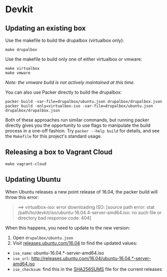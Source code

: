 # Devkit

## Updating an existing box

Use the makefile to build the drupalbox (virtualbox only):

```
make drupalbox
```

Use the makefile to build only one of either virtualbox or vmware:

```
make virtualbox
make vmware
```

_Note: the vmware build is not actively maintained at this time._

You can also use Packer directly to build the drupalbox:

```
packer build -var-file=drupalbox/ubuntu.json drupalbox/drupalbox.json
packer build -only=virtualbox-iso -var-file=drupalbox/ubuntu.json drupalbox/drupalbox.json
```

Both of these approaches run similar commands, but running packer directly gives you the opportunity to use flags to manipulate the build process in a one-off fashion. Try `packer --help build` for details, and see the `Makefile` for this project's standard usage.

## Releasing a box to Vagrant Cloud

```
make vagrant-cloud
```

## Updating Ubuntu

When Ubuntu releases a new point release of 16.04, the packer build will throw this error:

> ==> virtualbox-iso: error downloading ISO: [source path error: stat /path/to/devkit/iso/ubuntu-16.04.4-server-amd64.iso: no such file or directory bad response code: 404]

When this happens, you need to update to the new version:

1. Open `drupalbox/ubuntu.json`
3. Visit [releases.ubuntu.com/16.04](http://releases.ubuntu.com/16.04/) to find the updated values:
  * `iso_name`: ubuntu-16.04.*-server-amd64.iso
  * `iso_url`: http://releases.ubuntu.com/16.04/ubuntu-16.04.*-server-amd64.iso
  * `iso_checksum`: find this in the [SHA256SUMS](http://releases.ubuntu.com/16.04/SHA256SUMS) file for the current releases
